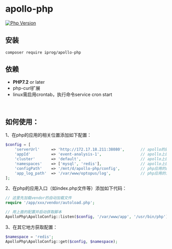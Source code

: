 # apollo-php

[![Php Version](https://img.shields.io/badge/php-%3E=7.1-brightgreen.svg?maxAge=2592000)](https://secure.php.net/)


## 安装

```shell
composer require iprog/apollo-php
```

## 依赖

- **PHP7.2** or later
- php-curl扩展
- linux需启用crontab，执行命令service cron start
<br>


## 如何使用：

1、在php的应用的相关位置添加如下配置：

```php
$config = [
    'serverUrl'     => 'http://172.17.18.211:38080',       // apollo的服务器地址
    'appId'         => 'event-analysis-1',                 // apollo上的appid
    'cluster'       => 'default',                          // apollo上的cluster
    'namespaces'    => ['mysql', 'redis'],                 // apollo上的命名空间
    'configPath'    => '/mnt/d/apollo-php/config',         // php应用的配置文件目录
    'app_log_path'  => '/var/www/optopus/log',             // php应用的日志文件目录
];
```

2、在php的应用入口（如index.php文件等）添加如下代码：

```php
// 这里先加载vendor的自动加载文件
require '/app/xxx/vendor/autoload.php';                

// 用上面的配置并启动获取脚本
ApolloPhp\ApolloConfig::listen($config, '/var/www/app', '/usr/bin/php');
```

3、在其它地方获取配置：

```php
$namespace = 'redis';
ApolloPhp\ApolloConfig::get($config, $namespace);
```
